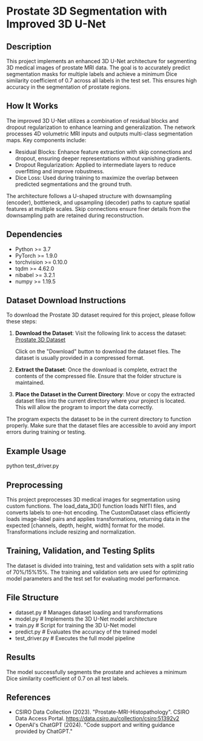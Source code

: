 # Prostate 3D Segmentation with Improved 3D U-Net

## Description
This project implements an enhanced 3D U-Net architecture for segmenting 3D medical images of prostate MRI data. The goal is to accurately predict segmentation masks for multiple labels and achieve a minimum Dice similarity coefficient of 0.7 across all labels in the test set. This ensures high accuracy in the segmentation of prostate regions.

## How It Works
The improved 3D U-Net utilizes a combination of residual blocks and dropout regularization to enhance learning and generalization. The network processes 4D volumetric MRI inputs and outputs multi-class segmentation maps. Key components include:

- Residual Blocks: Enhance feature extraction with skip connections and dropout, ensuring deeper representations without vanishing gradients.
- Dropout Regularization: Applied to intermediate layers to reduce overfitting and improve robustness.
- Dice Loss: Used during training to maximize the overlap between predicted segmentations and the ground truth.

The architecture follows a U-shaped structure with downsampling (encoder), bottleneck, and upsampling (decoder) paths to capture spatial features at multiple scales. Skip connections ensure finer details from the downsampling path are retained during reconstruction.

## Dependencies
- Python >= 3.7
- PyTorch >= 1.9.0
- torchvision >= 0.10.0
- tqdm >= 4.62.0
- nibabel >= 3.2.1
- numpy >= 1.19.5

## Dataset Download Instructions

To download the Prostate 3D dataset required for this project, please follow these steps:

1. **Download the Dataset**: Visit the following link to access the dataset:
   [Prostate 3D Dataset](https://data.csiro.au/collection/csiro:51392v2?redirected=true)
   
   Click on the "Download" button to download the dataset files. The dataset is usually provided in a compressed format.

2. **Extract the Dataset**: Once the download is complete, extract the contents of the compressed file. Ensure that the folder structure is maintained.

3. **Place the Dataset in the Current Directory**: Move or copy the extracted dataset files into the current directory where your project is located. This will allow the program to import the data correctly.

The program expects the dataset to be in the current directory to function properly. 
Make sure that the dataset files are accessible to avoid any import errors during training or testing.

## Example Usage
python test_driver.py

## Preprocessing
This project preprocesses 3D medical images for segmentation using custom functions. 
The load_data_3D() function loads NIfTI files, and converts labels to one-hot encoding. 
The CustomDataset class efficiently loads image-label pairs and applies transformations, 
returning data in the expected [channels, depth, height, width] format for the model. 
Transformations include resizing and normalization.

## Training, Validation, and Testing Splits
The dataset is divided into training, test and validation sets with a split ratio 
of 70%/15%15%. The training and validation sets are used for optimizing model parameters and 
the test set for evaluating model performance.

## File Structure
- dataset.py                 # Manages dataset loading and transformations
- model.py                   # Implements the 3D U-Net model architecture
- train.py                   # Script for training the 3D U-Net model
- predict.py                 # Evaluates the accuracy of the trained model
- test_driver.py             # Executes the full model pipeline

## Results
The model successfully segments the prostate and achieves a minimum Dice 
similarity coefficient of 0.7 on all test labels. 

## References
- CSIRO Data Collection (2023). "Prostate-MRI-Histopathology". CSIRO Data Access Portal. https://data.csiro.au/collection/csiro:51392v2
- OpenAI's ChatGPT (2024). "Code support and writing guidance provided by ChatGPT."